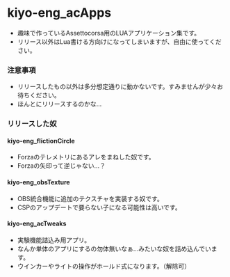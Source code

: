 # kiyo-eng_acApps
* 趣味で作っているAssettocorsa用のLUAアプリケーション集です。
* リリース以外はLua書ける方向けになってしまいますが、自由に使ってください。

### 注意事項
* リリースしたもの以外は多分想定通りに動かないです。すみませんが少々お待ちください。
* ほんとにリリースするのかな…

### リリースした奴
#### kiyo-eng_flictionCircle
* Forzaのテレメトリにあるアレをまねした奴です。
* Forzaの矢印って逆じゃない…？
#### kiyo-eng_obsTexture
* OBS統合機能に追加のテクスチャを実装する奴です。
* CSPのアップデートで要らない子になる可能性は高いです。
#### kiyo-eng_acTweaks
* 実験機能詰込み用アプリ。
* なんか単体のアプリにするの勿体無いなぁ…みたいな奴を詰め込んでいます。
* ウインカーやライトの操作がホールド式になります。（解除可）